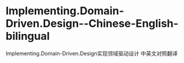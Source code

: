# Implementing.Domain-Driven.Design--Chinese-English-bilingual
Implementing.Domain-Driven.Design实现领域驱动设计 中英文对照翻译
